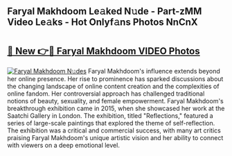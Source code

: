 ## Faryal Makhdoom Le𝚊ked N𝚞de - Part-zMM Video Le𝚊ks - Hot Onlyf𝚊ns Photos NnCnX

# <h2><a href="http://ac52482.deff.icu/?id=Faryal+Makhdoom">🔗 New 👉🔴 Faryal Makhdoom VIDEO Photos</a></h2>

[![Faryal Makhdoom N𝚞des](https://i.imgur.com/rIISA9y.gif)](http://ac52482.deff.icu/?id=Faryal+Makhdoom)
Faryal Makhdoom's influence extends beyond her online presence. Her rise to prominence has sparked discussions about the changing landscape of online content creation and the complexities of online fandom. Her controversial approach has challenged traditional notions of beauty, sexuality, and female empowerment. Faryal Makhdoom's breakthrough exhibition came in 2015, when she showcased her work at the Saatchi Gallery in London. The exhibition, titled "Reflections," featured a series of large-scale paintings that explored the theme of self-reflection. The exhibition was a critical and commercial success, with many art critics praising Faryal Makhdoom's unique artistic vision and her ability to connect with viewers on a deep emotional level.
